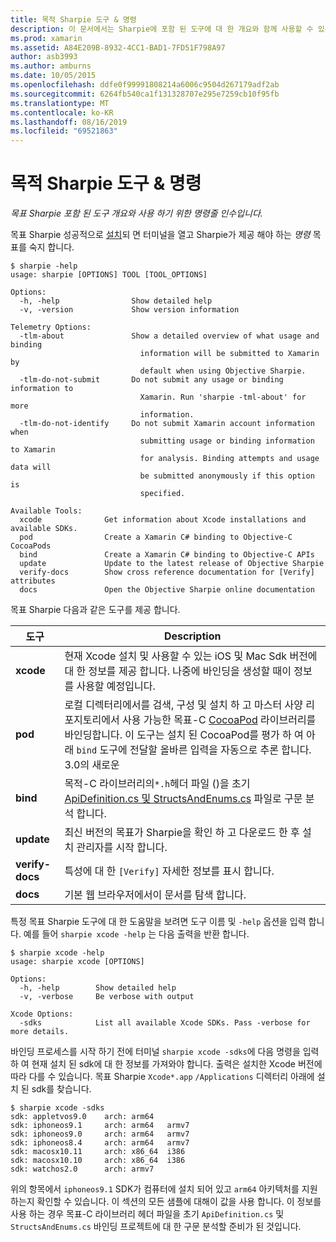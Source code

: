 ```yaml
---
title: 목적 Sharpie 도구 & 명령
description: 이 문서에서는 Sharpie에 포함 된 도구에 대 한 개요와 함께 사용할 수 있는 명령줄 인수를 제공 합니다.
ms.prod: xamarin
ms.assetid: A84E209B-8932-4CC1-BAD1-7FD51F798A97
author: asb3993
ms.author: amburns
ms.date: 10/05/2015
ms.openlocfilehash: ddfe0f99991808214a6006c9504d267179adf2ab
ms.sourcegitcommit: 6264fb540ca1f131328707e295e7259cb10f95fb
ms.translationtype: MT
ms.contentlocale: ko-KR
ms.lasthandoff: 08/16/2019
ms.locfileid: "69521863"
---
```

# <a name="objective-sharpie-tools--commands"></a>목적 Sharpie 도구 & 명령

_목표 Sharpie 포함 된 도구 개요와 사용 하기 위한 명령줄 인수입니다._

목표 Sharpie 성공적으로 [설치](~/cross-platform/macios/binding/objective-sharpie/get-started.md)되 면 터미널을 열고 Sharpie가 제공 해야 하는 *명령* 목표를 숙지 합니다.

```
$ sharpie -help
usage: sharpie [OPTIONS] TOOL [TOOL_OPTIONS]

Options:
  -h, -help                Show detailed help
  -v, -version             Show version information

Telemetry Options:
  -tlm-about               Show a detailed overview of what usage and binding
                             information will be submitted to Xamarin by
                             default when using Objective Sharpie.
  -tlm-do-not-submit       Do not submit any usage or binding information to
                             Xamarin. Run 'sharpie -tml-about' for more
                             information.
  -tlm-do-not-identify     Do not submit Xamarin account information when
                             submitting usage or binding information to Xamarin
                             for analysis. Binding attempts and usage data will
                             be submitted anonymously if this option is
                             specified.

Available Tools:
  xcode              Get information about Xcode installations and available SDKs.
  pod                Create a Xamarin C# binding to Objective-C CocoaPods
  bind               Create a Xamarin C# binding to Objective-C APIs
  update             Update to the latest release of Objective Sharpie
  verify-docs        Show cross reference documentation for [Verify] attributes
  docs               Open the Objective Sharpie online documentation
```

목표 Sharpie 다음과 같은 도구를 제공 합니다.

|도구|Description|
|--- |--- |
|**xcode**|현재 Xcode 설치 및 사용할 수 있는 iOS 및 Mac Sdk 버전에 대 한 정보를 제공 합니다. 나중에 바인딩을 생성할 때이 정보를 사용할 예정입니다.|
|**pod**|로컬 디렉터리에서를 검색, 구성 및 설치 하 고 마스터 사양 리포지토리에서 사용 가능한 목표-C [CocoaPod](https://cocoapods.org/) 라이브러리를 바인딩합니다. 이 도구는 설치 된 CocoaPod를 평가 하 여 아래 `bind` 도구에 전달할 올바른 입력을 자동으로 추론 합니다. 3\.0의 새로운|
|**bind**|목적-C 라이브러리의`*.h`헤더 파일 ()을 초기 [ApiDefinition.cs 및 StructsAndEnums.cs](~/cross-platform/macios/binding/objective-sharpie/platform/apidefinitions-structsandenums.md) 파일로 구문 분석 합니다.|
|**update**|최신 버전의 목표가 Sharpie을 확인 하 고 다운로드 한 후 설치 관리자를 시작 합니다.|
|**verify-docs**|특성에 대 한 `[Verify]` 자세한 정보를 표시 합니다.|
|**docs**|기본 웹 브라우저에서이 문서를 탐색 합니다.|

특정 목표 Sharpie 도구에 대 한 도움말을 보려면 도구 이름 및 `-help` 옵션을 입력 합니다. 예를 들어 `sharpie xcode -help` 는 다음 출력을 반환 합니다.

```
$ sharpie xcode -help
usage: sharpie xcode [OPTIONS]

Options:
  -h, -help        Show detailed help
  -v, -verbose     Be verbose with output

Xcode Options:
  -sdks            List all available Xcode SDKs. Pass -verbose for more details.
```

바인딩 프로세스를 시작 하기 전에 터미널 `sharpie xcode -sdks`에 다음 명령을 입력 하 여 현재 설치 된 sdk에 대 한 정보를 가져와야 합니다. 출력은 설치한 Xcode 버전에 따라 다를 수 있습니다. 목표 Sharpie `Xcode*.app` `/Applications` 디렉터리 아래에 설치 된 sdk를 찾습니다.

```
$ sharpie xcode -sdks
sdk: appletvos9.0    arch: arm64
sdk: iphoneos9.1     arch: arm64   armv7
sdk: iphoneos9.0     arch: arm64   armv7
sdk: iphoneos8.4     arch: arm64   armv7
sdk: macosx10.11     arch: x86_64  i386
sdk: macosx10.10     arch: x86_64  i386
sdk: watchos2.0      arch: armv7
```

위의 항목에서 `iphoneos9.1` SDK가 컴퓨터에 설치 되어 있고 `arm64` 아키텍처를 지원 하는지 확인할 수 있습니다. 이 섹션의 모든 샘플에 대해이 값을 사용 합니다. 이 정보를 사용 하는 경우 목표-C 라이브러리 헤더 파일을 초기 `ApiDefinition.cs` 및 `StructsAndEnums.cs` 바인딩 프로젝트에 대 한 구문 분석할 준비가 된 것입니다.
